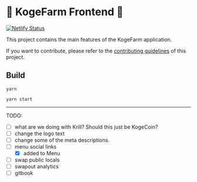 # 🦥 KogeFarm Frontend 🦥 

[![Netlify Status](https://api.netlify.com/api/v1/badges/7bebf1a3-be7b-4165-afd1-446256acd5e3/deploy-status)](https://app.netlify.com/sites/pancake-prod/deploys)

This project contains the main features of the KogeFarm application.

If you want to contribute, please refer to the [contributing guidelines](./CONTRIBUTING.md) of this project.

## Build

`yarn`

`yarn start`

-------

TODO:
- [ ] what are we doing with Krill? Should this just be KogeCoin?
- [ ] change the logo text
- [ ] change some of the meta descriptions. 
- [ ] menu social links
    - [x] added to Menu
- [ ] swap public locals
- [ ] swapout analytics
- [ ] gitbook 